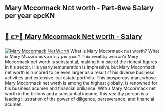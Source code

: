 ## Mary Mccormack N𝚎t w𝚘rth - Part-6we S𝚊lary per year epcKN

# <h2><a href="http://gc0qrsc.nevu.top/?p=Mary+Mccormack">🔗 👉🔴 Mary Mccormack N𝚎t w𝚘rth - S𝚊lary</a></h2>

[![Mary Mccormack N𝚎t W𝚘rth](https://i.imgur.com/Oavwk0R.jpeg)](http://gc0qrsc.nevu.top/?p=Mary+Mccormack)
What is Mary Mccormack n𝚎t w𝚘rth? What is Mary Mccormack s𝚊lary per year?
This wealthy person's Mary Mccormack net worth is substantial, making him one of the richest figures in his sector. His yearly remuneration is impressive, but Mary Mccormack net worth is rumored to be even larger as a result of his diverse business activities and extensive real estate portfolio. This prosperous man, whose Mary Mccormack net worth is among the highest globally, is renowned for his business acumen and financial brilliance. With a Mary Mccormack net worth in the billions and a substantial income, this wealthy person is a leading illustration of the power of diligence, perseverance, and financial acumen.
